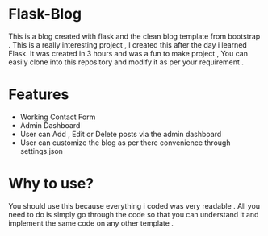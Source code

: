 # Flask-Blog
This is a blog created with flask and the clean blog template from bootstrap . This is a really interesting project , I created this after the day i learned Flask.
It was created in 3 hours and was a fun to make project , You can easily clone into this repository and modify it as per your requirement .

# Features
* Working Contact Form
* Admin Dashboard
* User can Add , Edit or Delete posts via the admin dashboard
* User can customize the blog as per there convenience through settings.json

# Why to use?
You should use this because everything i coded was very readable . All you need to do is simply go through the code so that you can understand it and implement the same code on any other template .
